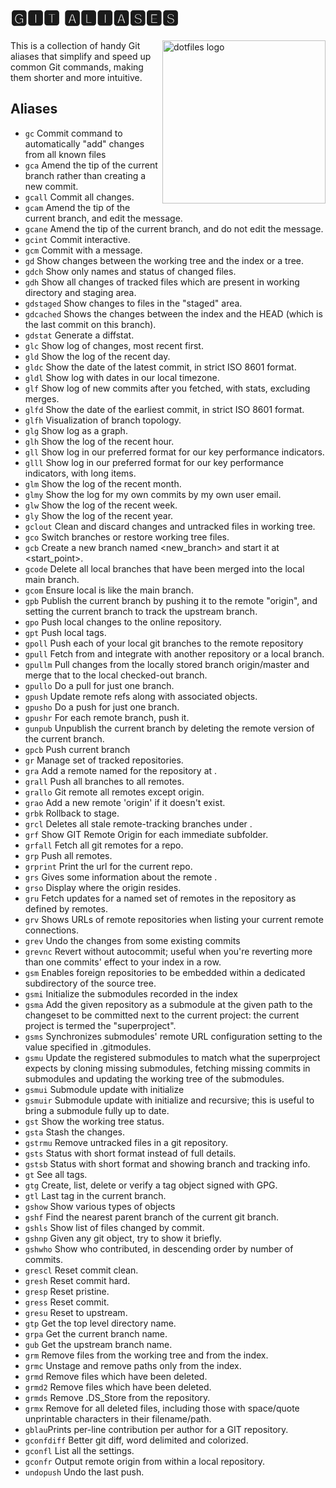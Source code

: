 # 🅶🅸🆃 🅰🅻🅸🅰🆂🅴🆂

<!-- markdownlint-disable MD033 MD041 -->

<img src="https://kura.pro/dotfiles/v2/images/logos/dotfiles.svg" alt="dotfiles logo" width="261" align="right" />

<!-- markdownlint-enable MD033 MD041 -->

This is a collection of handy Git aliases that simplify and speed up
common Git commands, making them shorter and more intuitive.

## Aliases

- `gc` Commit command to automatically "add" changes from all known
  files
- `gca` Amend the tip of the current branch rather than creating a new
  commit.
- `gcall` Commit all changes.
- `gcam` Amend the tip of the current branch, and edit the message.
- `gcane` Amend the tip of the current branch, and do not edit the
  message.
- `gcint` Commit interactive.
- `gcm` Commit with a message.
- `gd` Show changes between the working tree and the index or a tree.
- `gdch` Show only names and status of changed files.
- `gdh` Show all changes of tracked files which are present in working
  directory and staging area.
- `gdstaged` Show changes to files in the "staged" area.
- `gdcached` Shows the changes between the index and the HEAD (which is
  the last commit on this branch).
- `gdstat` Generate a diffstat.
- `glc` Show log of changes, most recent first.
- `gld` Show the log of the recent day.
- `gldc` Show the date of the latest commit, in strict ISO 8601 format.
- `gldl` Show log with dates in our local timezone.
- `glf` Show log of new commits after you fetched, with stats, excluding
  merges.
- `glfd` Show the date of the earliest commit, in strict ISO 8601
  format.
- `glfh` Visualization of branch topology.
- `glg` Show log as a graph.
- `glh` Show the log of the recent hour.
- `gll` Show log in our preferred format for our key performance
  indicators.
- `glll` Show log in our preferred format for our key performance
  indicators, with long items.
- `glm` Show the log of the recent month.
- `glmy` Show the log for my own commits by my own user email.
- `glw` Show the log of the recent week.
- `gly` Show the log of the recent year.
- `gclout` Clean and discard changes and untracked files in working
  tree.
- `gco` Switch branches or restore working tree files.
- `gcb` Create a new branch named <new_branch> and start it at
  <start_point>.
- `gcode` Delete all local branches that have been merged into the local
  main branch.
- `gcom` Ensure local is like the main branch.
- `gpb` Publish the current branch by pushing it to the remote "origin",
  and setting the current branch to track the upstream branch.
- `gpo` Push local changes to the online repository.
- `gpt` Push local tags.
- `gpoll` Push each of your local git branches to the remote repository
- `gpull` Fetch from and integrate with another repository or a local
  branch.
- `gpullm` Pull changes from the locally stored branch origin/master
  and merge that to the local checked-out branch.
- `gpullo` Do a pull for just one branch.
- `gpush` Update remote refs along with associated objects.
- `gpusho` Do a push for just one branch.
- `gpushr` For each remote branch, push it.
- `gunpub` Unpublish the current branch by deleting the remote version
  of the current branch.
- `gpcb` Push current branch
- `gr` Manage set of tracked repositories.
- `gra` Add a remote named <name> for the repository at <url>.
- `grall` Push all branches to all remotes.
- `grallo` Git remote all remotes except origin.
- `grao` Add a new remote 'origin' if it doesn't exist.
- `grbk` Rollback to stage.
- `grcl` Deletes all stale remote-tracking branches under <name>.
- `grf` Show GIT Remote Origin for each immediate subfolder.
- `grfall` Fetch all git remotes for a repo.
- `grp` Push all remotes.
- `grprint` Print the url for the current repo.
- `grs` Gives some information about the remote <name>.
- `grso` Display where the origin resides.
- `gru` Fetch updates for a named set of remotes in the repository as
  defined by remotes.
- `grv` Shows URLs of remote repositories when listing your current
  remote connections.
- `grev` Undo the changes from some existing commits
- `grevnc` Revert without autocommit; useful when you're reverting
  more than one commits' effect to your index in a row.
- `gsm` Enables foreign repositories to be embedded within a dedicated
  subdirectory of the source tree.
- `gsmi` Initialize the submodules recorded in the index
- `gsma` Add the given repository as a submodule at the given path to
  the changeset to be committed next to the current project: the current
  project is termed the "superproject".
- `gsms` Synchronizes submodules' remote URL configuration setting to
  the value specified in .gitmodules.
- `gsmu` Update the registered submodules to match what the superproject
  expects by cloning missing submodules, fetching missing commits in
  submodules and updating the working tree of the submodules.
- `gsmui` Submodule update with initialize
- `gsmuir` Submodule update with initialize and recursive; this is
  useful to bring a submodule fully up to date.
- `gst` Show the working tree status.
- `gsta` Stash the changes.
- `gstrmu` Remove untracked files in a git repository.
- `gsts` Status with short format instead of full details.
- `gstsb` Status with short format and showing branch and tracking info.
- `gt` See all tags.
- `gtg` Create, list, delete or verify a tag object signed with GPG.
- `gtl` Last tag in the current branch.
- `gshow` Show various types of objects
- `gshf` Find the nearest parent branch of the current git branch.
- `gshls` Show list of files changed by commit.
- `gshnp` Given any git object, try to show it briefly.
- `gshwho` Show who contributed, in descending order by number of
  commits.
- `grescl` Reset commit clean.
- `gresh` Reset commit hard.
- `gresp` Reset pristine.
- `gress` Reset commit.
- `gresu` Reset to upstream.
- `gtp` Get the top level directory name.
- `grpa` Get the current branch name.
- `gub` Get the upstream branch name.
- `grm` Remove files from the working tree and from the index.
- `grmc` Unstage and remove paths only from the index.
- `grmd` Remove files which have been deleted.
- `grmd2` Remove files which have been deleted.
- `grmds` Remove .DS_Store from the repository.
- `grmx` Remove for all deleted files, including those with space/quote
  unprintable characters in their filename/path.
- `gblau`Prints per-line contribution per author for a GIT repository.
- `gconfdiff` Better git diff, word delimited and colorized.
- `gconfl` List all the settings.
- `gconfr` Output remote origin from within a local repository.
- `undopush` Undo the last push.
